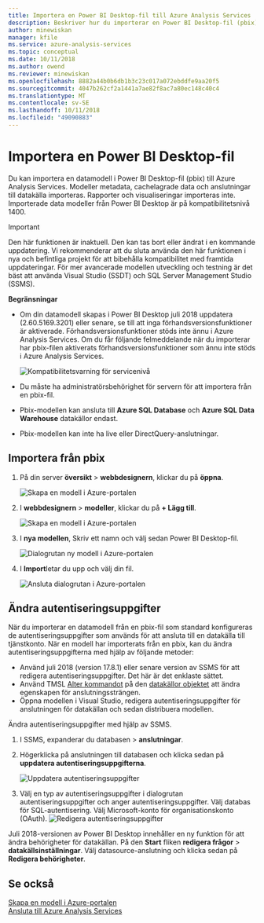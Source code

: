 ```yaml
---
title: Importera en Power BI Desktop-fil till Azure Analysis Services | Microsoft Docs
description: Beskriver hur du importerar en Power BI Desktop-fil (pbix) med hjälp av Azure-portalen.
author: minewiskan
manager: kfile
ms.service: azure-analysis-services
ms.topic: conceptual
ms.date: 10/11/2018
ms.author: owend
ms.reviewer: minewiskan
ms.openlocfilehash: 8882a44b0b6db1b3c23c017a072ebddfe9aa20f5
ms.sourcegitcommit: 4047b262cf2a1441a7ae82f8ac7a80ec148c40c4
ms.translationtype: MT
ms.contentlocale: sv-SE
ms.lasthandoff: 10/11/2018
ms.locfileid: "49090883"
---
```

# <a name="import-a-power-bi-desktop-file"></a>Importera en Power BI Desktop-fil

Du kan importera en datamodell i Power BI Desktop-fil (pbix) till Azure Analysis Services. Modeller metadata, cachelagrade data och anslutningar till datakälla importeras. Rapporter och visualiseringar importeras inte. Importerade data modeller från Power BI Desktop är på kompatibilitetsnivå 1400.

> [!IMPORTANT]
> Den här funktionen är inaktuell. Den kan tas bort eller ändrat i en kommande uppdatering. Vi rekommenderar att du sluta använda den här funktionen i nya och befintliga projekt för att bibehålla kompatibilitet med framtida uppdateringar. För mer avancerade modellen utveckling och testning är det bäst att använda Visual Studio (SSDT) och SQL Server Management Studio (SSMS).

**Begränsningar**   


- Om din datamodell skapas i Power BI Desktop juli 2018 uppdatera (2.60.5169.3201) eller senare, se till att inga förhandsversionsfunktioner är aktiverade. Förhandsversionsfunktioner stöds inte ännu i Azure Analysis Services. Om du får följande felmeddelande när du importerar har pbix-filen aktiverats förhandsversionsfunktioner som ännu inte stöds i Azure Analysis Services.

    ![Kompatibilitetsvarning för servicenivå](./media/analysis-services-import-pbix/aas-import-pbix-cl-warning.png)   
- Du måste ha administratörsbehörighet för servern för att importera från en pbix-fil.
- Pbix-modellen kan ansluta till **Azure SQL Database** och **Azure SQL Data Warehouse** datakällor endast.
- Pbix-modellen kan inte ha live eller DirectQuery-anslutningar. 


## <a name="to-import-from-pbix"></a>Importera från pbix

1. På din server **översikt** > **webbdesignern**, klickar du på **öppna**.

    ![Skapa en modell i Azure-portalen](./media/analysis-services-create-model-portal/aas-create-portal-overview-wd.png)

2. I **webbdesignern** > **modeller**, klickar du på **+ Lägg till**.

    ![Skapa en modell i Azure-portalen](./media/analysis-services-create-model-portal/aas-create-portal-models.png)

3. I **nya modellen**, Skriv ett namn och välj sedan Power BI Desktop-fil.

    ![Dialogrutan ny modell i Azure-portalen](./media/analysis-services-import-pbix/aas-import-pbix-new-model.png)

4. I **Import**letar du upp och välj din fil.

     ![Ansluta dialogrutan i Azure-portalen](./media/analysis-services-import-pbix/aas-import-pbix-select-file.png)

## <a name="change-credentials"></a>Ändra autentiseringsuppgifter

När du importerar en datamodell från en pbix-fil som standard konfigureras de autentiseringsuppgifter som används för att ansluta till en datakälla till tjänstkonto. När en modell har importerats från en pbix, kan du ändra autentiseringsuppgifterna med hjälp av följande metoder:

- Använd juli 2018 (version 17.8.1) eller senare version av SSMS för att redigera autentiseringsuppgifter. Det här är det enklaste sättet.
- Använd TMSL [Alter kommandot](https://docs.microsoft.com/sql/analysis-services/tabular-models-scripting-language-commands/alter-command-tmsl) på den [datakällor objektet](https://docs.microsoft.com/sql/analysis-services/tabular-models-scripting-language-objects/datasources-object-tmsl) att ändra egenskapen för anslutningssträngen. 
- Öppna modellen i Visual Studio, redigera autentiseringsuppgifter för anslutningen för datakällan och sedan distribuera modellen.

Ändra autentiseringsuppgifter med hjälp av SSMS. 

1. I SSMS, expanderar du databasen > **anslutningar**. 
2. Högerklicka på anslutningen till databasen och klicka sedan på **uppdatera autentiseringsuppgifterna**. 

    ![Uppdatera autentiseringsuppgifter](./media/analysis-services-import-pbix/aas-import-pbix-creds.png)

3. Välj en typ av autentiseringsuppgifter i dialogrutan autentiseringsuppgifter och anger autentiseringsuppgifter. Välj databas för SQL-autentisering. Välj Microsoft-konto för organisationskonto (OAuth).
    ![Redigera autentiseringsuppgifter](./media/analysis-services-import-pbix/aas-import-pbix-edit-creds.png)

Juli 2018-versionen av Power BI Desktop innehåller en ny funktion för att ändra behörigheter för datakällan. På den **Start** fliken **redigera frågor**  > **datakällsinställningar**. Välj datasource-anslutning och klicka sedan på **Redigera behörigheter**.


## <a name="see-also"></a>Se också

[Skapa en modell i Azure-portalen](analysis-services-create-model-portal.md)   
[Ansluta till Azure Analysis Services](analysis-services-connect.md)  
